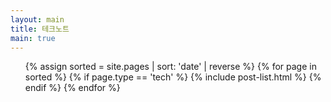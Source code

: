 ```yaml
---
layout: main
title: 테크노트
main: true
---
```


<ul class="catalogue">
{% assign sorted = site.pages | sort: 'date' | reverse %}
{% for page in sorted %}
{% if page.type == 'tech' %}
{% include post-list.html %}
{% endif %}
{% endfor %}
</ul>
